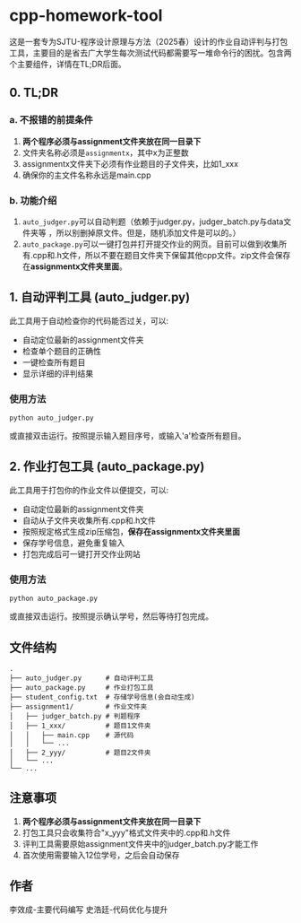 # cpp-homework-tool

这是一套专为SJTU-程序设计原理与方法（2025春）设计的作业自动评判与打包工具，主要目的是省去广大学生每次测试代码都需要写一堆命令行的困扰。包含两个主要组件，详情在TL;DR后面。

## 0. TL;DR

### a. 不报错的前提条件

1. **两个程序必须与assignment文件夹放在同一目录下**
2. 文件夹名称必须是`assignmentx`，其中x为正整数
3. assignmentx文件夹下必须有作业题目的子文件夹，比如1_xxx
4. 确保你的主文件名称永远是main.cpp

### b. 功能介绍

1. `auto_judger.py`可以自动判题（依赖于judger.py，judger_batch.py与data文件夹等 ，所以别删掉原文件。但是，随机添加文件是可以的。）
2. `auto_package.py`可以一键打包并打开提交作业的网页。目前可以做到收集所有.cpp和.h文件，所以不要在题目文件夹下保留其他cpp文件。zip文件会保存在**assignmentx文件夹里面**。

## 1. 自动评判工具 (auto_judger.py)

此工具用于自动检查你的代码能否过关，可以:
- 自动定位最新的assignment文件夹
- 检查单个题目的正确性
- 一键检查所有题目
- 显示详细的评判结果

### 使用方法
```
python auto_judger.py
```
或直接双击运行。按照提示输入题目序号，或输入'a'检查所有题目。

## 2. 作业打包工具 (auto_package.py)

此工具用于打包你的作业文件以便提交，可以:
- 自动定位最新的assignment文件夹
- 自动从子文件夹收集所有.cpp和.h文件
- 按照规定格式生成zip压缩包，**保存在assignmentx文件夹里面**
- 保存学号信息，避免重复输入
- 打包完成后可一键打开交作业网站

### 使用方法
```
python auto_package.py
```
或直接双击运行。按照提示确认学号，然后等待打包完成。

## 文件结构

```
.
├── auto_judger.py      # 自动评判工具
├── auto_package.py     # 作业打包工具
├── student_config.txt  # 存储学号信息(会自动生成)
├── assignment1/        # 作业文件夹
│   ├── judger_batch.py # 判题程序
│   ├── 1_xxx/          # 题目1文件夹
│   │   ├── main.cpp    # 源代码
│   │   └── ...
│   ├── 2_yyy/          # 题目2文件夹
│   └── ...
└── ...
```

## 注意事项

1. **两个程序必须与assignment文件夹放在同一目录下**
2. 打包工具只会收集符合"x_yyy"格式文件夹中的.cpp和.h文件
3. 评判工具需要原始assignment文件夹中的judger_batch.py才能工作
4. 首次使用需要输入12位学号，之后会自动保存

## 作者

李效成-主要代码编写
史浩廷-代码优化与提升
